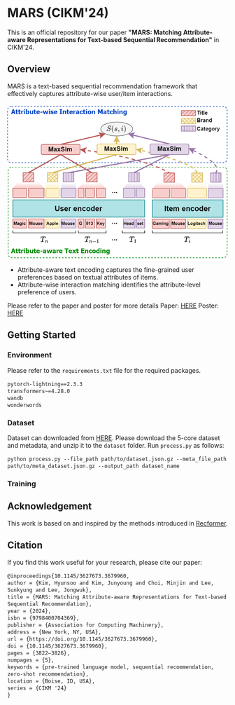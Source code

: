 # MARS (CIKM'24)

This is an official repository for our paper **"MARS: Matching Attribute-aware Representations for Text-based Sequential
Recommendation"** in CIKM'24.

## Overview

MARS is a text-based sequential recommendation framework that
effectively captures attribute-wise user/item interactions.

![overview](assets/overview.png)

- Attribute-aware text encoding captures the fine-grained user
  preferences based on textual attributes of items.
- Attribute-wise interaction matching identifies the attribute-level
  preference of users.

Please refer to the paper and poster for more details
Paper: [HERE](https://arxiv.org/abs/2409.00702)
Poster: [HERE](assets/poster.pdf)

## Getting Started

### Environment

Please refer to the `requirements.txt` file for the required packages.

```
pytorch-lightning==2.3.3
transformers~=4.28.0
wandb
wonderwords
```

### Dataset

Dataset can downloaded from [HERE](https://cseweb.ucsd.edu/~jmcauley/datasets/amazon_v2/).
Please download the 5-core dataset and metadata, and unzip it to the `dataset` folder.
Run `process.py` as follows:

```
python process.py --file_path path/to/dataset.json.gz --meta_file_path path/to/meta_dataset.json.gz --output_path dataset_name
```

### Training

## Acknowledgement

This work is based on and inspired by the methods introduced in [Recformer](https://github.com/AaronHeee/RecFormer).

## Citation

If you find this work useful for your research, please cite our paper:

```
@inproceedings{10.1145/3627673.3679960,
author = {Kim, Hyunsoo and Kim, Junyoung and Choi, Minjin and Lee, Sunkyung and Lee, Jongwuk},
title = {MARS: Matching Attribute-aware Representations for Text-based Sequential Recommendation},
year = {2024},
isbn = {9798400704369},
publisher = {Association for Computing Machinery},
address = {New York, NY, USA},
url = {https://doi.org/10.1145/3627673.3679960},
doi = {10.1145/3627673.3679960},
pages = {3822–3826},
numpages = {5},
keywords = {pre-trained language model, sequential recommendation, zero-shot recommendation},
location = {Boise, ID, USA},
series = {CIKM '24}
}
```
